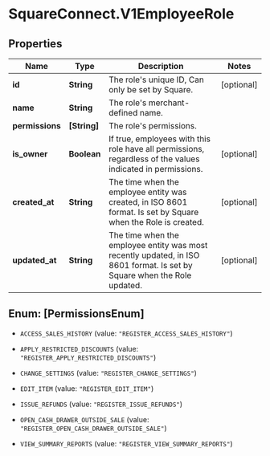 # SquareConnect.V1EmployeeRole

## Properties
Name | Type | Description | Notes
------------ | ------------- | ------------- | -------------
**id** | **String** | The role&#39;s unique ID, Can only be set by Square. | [optional] 
**name** | **String** | The role&#39;s merchant-defined name. | 
**permissions** | **[String]** | The role&#39;s permissions. | 
**is_owner** | **Boolean** | If true, employees with this role have all permissions, regardless of the values indicated in permissions. | [optional] 
**created_at** | **String** | The time when the employee entity was created, in ISO 8601 format. Is set by Square when the Role is created. | [optional] 
**updated_at** | **String** | The time when the employee entity was most recently updated, in ISO 8601 format. Is set by Square when the Role updated. | [optional] 


<a name="[PermissionsEnum]"></a>
## Enum: [PermissionsEnum]


* `ACCESS_SALES_HISTORY` (value: `"REGISTER_ACCESS_SALES_HISTORY"`)

* `APPLY_RESTRICTED_DISCOUNTS` (value: `"REGISTER_APPLY_RESTRICTED_DISCOUNTS"`)

* `CHANGE_SETTINGS` (value: `"REGISTER_CHANGE_SETTINGS"`)

* `EDIT_ITEM` (value: `"REGISTER_EDIT_ITEM"`)

* `ISSUE_REFUNDS` (value: `"REGISTER_ISSUE_REFUNDS"`)

* `OPEN_CASH_DRAWER_OUTSIDE_SALE` (value: `"REGISTER_OPEN_CASH_DRAWER_OUTSIDE_SALE"`)

* `VIEW_SUMMARY_REPORTS` (value: `"REGISTER_VIEW_SUMMARY_REPORTS"`)




